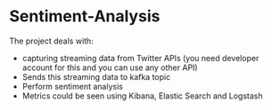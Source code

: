 # Sentiment-Analysis

The project deals with:
 - capturing streaming data from Twitter APIs (you need developer account for this and you can use any other API)
 - Sends this streaming data to kafka topic
 - Perform sentiment analysis
 - Metrics could be seen using Kibana, Elastic Search and Logstash
